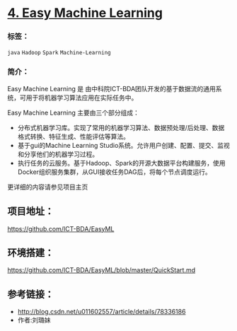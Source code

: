 # [4. Easy Machine Learning](https://github.com/ICT-BDA/EasyML)

### 标签：

`java` `Hadoop` `Spark`  `Machine-Learning`

### 简介：

Easy Machine Learning 是 由中科院ICT-BDA团队开发的基于数据流的通用系统，可用于将机器学习算法应用在实际任务中。


Easy Machine Learning 主要由三个部分组成：

- 分布式机器学习库。实现了常用的机器学习算法、数据预处理/后处理、数据格式转换、特征生成、性能评估等算法。
- 基于gui的Machine Learning Studio系统。允许用户创建、配置、提交、监视和分享他们的机器学习过程。
- 执行任务的云服务。基于Hadoop、Spark的开源大数据平台构建服务，使用Docker组织服务集群，从GUI接收任务DAG后，将每个节点调度运行。


更详细的内容请参见项目主页

## 项目地址：

https://github.com/ICT-BDA/EasyML

## 环境搭建：

https://github.com/ICT-BDA/EasyML/blob/master/QuickStart.md

## 参考链接：

- http://blog.csdn.net/u011602557/article/details/78336186
- 作者:刘璐妹

